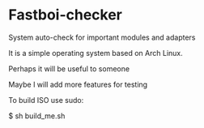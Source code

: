 # Fastboi-checker
System auto-check for important modules and adapters

It is a simple operating system based on Arch Linux.

Perhaps it will be useful to someone

Maybe I will add more features for testing

To build ISO use sudo:

$ sh build_me.sh
